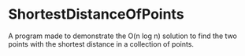 # ShortestDistanceOfPoints
A program made to demonstrate the O(n log n) solution to find the two points with the shortest distance in a collection of points.
